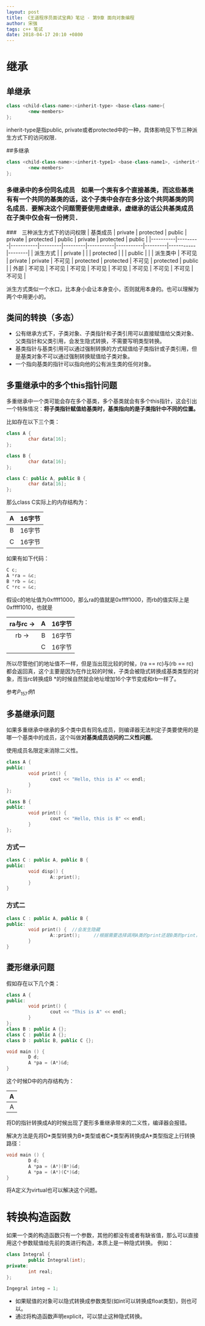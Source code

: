 ```yaml
---
layout: post
title: 《王道程序员面试宝典》笔记 - 第9章 面向对象编程
author: 宋强
tags: c++ 笔试
date: 2018-04-17 20:10 +0800
---
```


# 继承

## 单继承

```c++
class <child-class-name>:<inherit-type> <base-class-name>{
        <new-members>
};
```
inherit-type是指public, private或者protected中的一种，具体影响见下节三种派生方式下的访问权限．

##多继承

```c++
class <child-class-name>:<inherit-type1> <base-class-name1>, <inherit-type2> <bas-class-name2>, ...{
        <new-members>
};
```
### 多继承中的多份同名成员　<span>如果一个类有多个直接基类，而这些基类有有一个共同的基类的话，这个子类中会存在多分这个共同基类的同名成员．要解决这个问题需要使用虚继承，虚继承的话公共基类成员在子类中仅会有一份拷贝．</span>

###　三种派生方式下的访问权限
| 基类成员 | private | protected | public  | private | protected | public    | private | protected | public |
|----------|---------|-----------|---------|---------|-----------|-----------|---------|-----------|--------|
| 派生方式 |         | private   |         |         | protected |           |         | public    |        |
| 派生类中 | 不可见  | private   | private | 不可见  | protected | protected | 不可见  | protected | public |
| 外部     | 不可见  | 不可见    | 不可见  | 不可见  | 不可见    | 不可见    | 不可见  | 不可见    | 不可见 |

派生方式类似一个水口，比本身小会让本身变小，否则就用本身的。也可以理解为两个中用更小的。

## 类间的转换（多态）

* 公有继承方式下，子类对象、子类指针和子类引用可以直接赋值给父类对象、父类指针和父类引用，会发生隐式转换，不需要写明类型转换。
* 基类指针与基类引用可以通过强制转换的方式赋值给子类指针或子类引用，但是基类对象不可以通过强制转换赋值给子类对象。
* 一个指向基类的指针可以指向他的公有派生类的任何对象。

## 多重继承中的多个this指针问题

多重继承中一个类可能会存在多个基类，多个基类就会有多个this指针，这会引出一个特殊情况：**将子类指针赋值给基类时，基类指向的是子类指针中不同的位置。**

比如存在以下三个类：

```c++
class A {
        char data[16];
};

class B {
        char data[16];
};

class C: public A, public B {
        char data[16];
};
```

那么class C实际上的内存结构为：

| A | 16字节 |
|:-:|:------:|
| B | 16字节 |
| C | 16字节 |

如果有如下代码：

```c++
C c;
A *ra = &c;
B *rb = &c;
C *rc = &c;
```

假设c的地址值为0xffff1000，那么ra的值就是0xffff1000，而rb的值实际上是0xffff1010，也就是

| ra与rc -\> | A | 16字节 |
|:----------:|:-:|--------|
|   rb -\>   | B | 16字节 |
|            | C | 16字节 |

所以尽管他们的地址值不一样，但是当出现比较的时候，(ra == rc)与(rb == rc)都会返回真，这个主要是因为在作比较的时候，子类会被隐式转换成基类类型的对象，而当rc转换成B *的时候自然就会地址增加16个字节变成和rb一样了。

参考$P_{157}例1$

## 多基继承问题

如果多重继承中继承的多个类中具有同名成员，则编译器无法判定子类要使用的是哪一个基类中的成员，这个叫做**对基类成员访问的二义性问题**。

使用成员名限定来消除二义性。

```c++
class A {
public:
        void print() {
                cout << "Hello, this is A" << endl;
        }
};

class B {
public:
        void print() {
                cout << "Hello, this is B" << endl;
        }
};
```

### 方式一

```c++
class C : public A, public B {
public:
        void disp() {
                A::print();
        }
}
```

### 方式二

```c++
class C : public A, public B {
public:
        void print() {  //会发生隐藏
                A::print();     //根据需要选择调用A类的print还是B类的print，以实现更好的封装。
        }
}
```

## 菱形继承问题

假如存在以下几个类：

```c++
class A {
public:
        void print() {
                cout << "This is A" << endl;
        }
};
class B : public A {};
class C : public A {};
class D : public B, public C {};

void main () {
        D d;
        A *pa = (A*)&d;
}
```

这个时候D中的内存结构为：

| A |
|:-:|
| A |

将D的指针转换成A的时候出现了菱形多重继承带来的二义性，编译器会报错。

解决方法是先将D\*类型转换为B\*类型或者C\*类型再转换成A\*类型指定上行转换路径：

```c++
void main () {
        D d;
        A *pa = (A*)(B*)&d;
        A *pa = (A*)(C*)&d;
}
```

将A定义为virtual也可以解决这个问题。

# 转换构造函数

如果一个类的构造函数只有一个参数，其他的都没有或者有缺省值，那么可以直接用这个参数赋值给先前的类进行构造，本质上是一种隐式转换。
例如：

```c++
class Integral {
        public Integral(int);
private:
        int real;
};

Ingegral integ = 1;
```
* 如果赋值的对象可以隐式转换成参数类型(如int可以转换成float类型)，则也可以。
* 通过将构造函数声明explicit，可以禁止这种隐式转换。